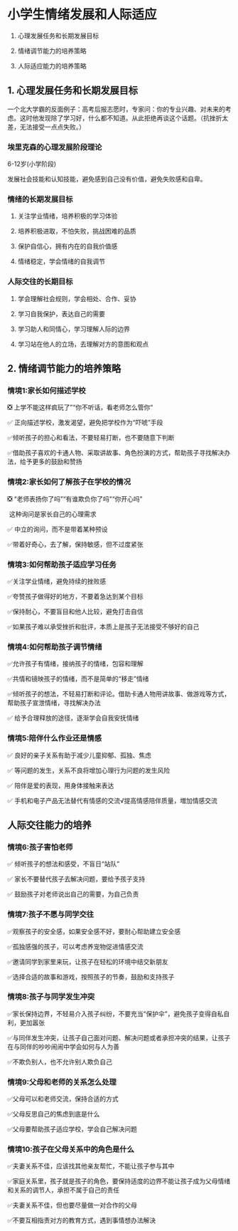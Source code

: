 # 小学生情绪发展和人际适应

1. 心理发展任务和长期发展目标

2. 情绪调节能力的培养策略

3. 人际适应能力的培养策略



## 1. 心理发展任务和长期发展目标

一个北大学霸的反面例子：高考后报志愿时，专家问：你的专业兴趣、对未来的考虑。这时他发现除了学习好，什么都不知道。从此拒绝再谈这个话题。（抗挫折太差，无法接受一点点失败。）

### 埃里克森的心理发展阶段理论

6-12岁(小学阶段)

发展社会技能和认知技能，避免感到自己没有价值，避免失败感和自卑。

### 情绪的长期发展目标

1. 关注学业情绪，培养积极的学习体验

2. 培养积极进取，不怕失败，挑战困难的品质

3. 保护自信心，拥有内在的自我价值感

4. 情绪稳定，学会情绪的自我调节

   

### 人际交往的长期目标

1. 学会理解社会规则，学会相处、合作、妥协

2. 学习自我保护，表达自己的需要

3. 学习助人和同情心，学习理解人际的边界

4. 学习站在他人的立场，去理解对方的意图和观点

   

## 2. 情绪调节能力的培养策略

### 情境1:家长如何描述学校

❎ 上学不能这样疯玩了”“你不听话，看老师怎么管你“ 

✅ 正向描述学校，激发渴望，避免把学校作为“吓唬”手段

✅倾听孩子的担心和看法，不要轻易打断，也不要随意下判断

✅借助孩子喜欢的卡通人物、采取讲故事、角色扮演的方式，帮助孩子寻找解决办法，给予更多的鼓励和赞扬



### 情境2:家长如何了解孩子在学校的情况

❎ “老师表扬你了吗”“有谁欺负你了吗”“你开心吗”

​	这种询问是家长自己的心理需求



✅ 中立的询问，而不是带着某种预设

✅带着好奇心，去了解，保持敏感，但不过度紧张



### 情境3:如何帮助孩子适应学习任务

✅关注学业情绪，避免持续的挫败感

✅夸赞孩子做得好的地方，不要着急达到某个目标

✅保持耐心，不要盲目和他人比较，避免打击自信

✅如果孩子难以承受挫折和批评，本质上是孩子无法接受不够好的自己



### 情境4:如何帮助孩子调节情绪

✅允许孩子有情绪，接纳孩子的情绪，包容和理解

✅共情和镜映孩子的情绪，而不是简单的“移走”情绪

✅倾听孩子的想法，不轻易打断和评论。借助卡通人物用讲故事、做游戏等方式，帮助孩子宣泄情绪，寻找解决办法

✅ 给予合理释放的途径，逐渐学会自我安抚情绪



### 情境5:陪伴什么作业还是情感

✅ 良好的亲子关系有助于减少儿童抑郁、孤独、焦虑

✅ 等问题的发生，关系不良将增加心理行为问题的发生风险

✅ 陪伴是爱的表现，用身体接触来表达

✅ 手机和电子产品无法替代有情感的交流√提高情感陪伴质量，増加情感交流



## 人际交往能力的培养

### 情境6:孩子害怕老师

✅ 倾听孩子的想法和感受，不盲日“站队”

✅ 家长不要替代孩子去解决问题，要给予孩子支持

✅ 鼓励孩子对老师说出自己的需要，为自己负责



### 情境7:孩子不愿与同学交往

✅观察孩子的安全感，如果安全感不好，要耐心帮助建立安全感

✅孤独感强的孩子，可以考虑养宠物促进情感交流

✅邀请同学到家里来玩，让孩子在轻松的环境中结交新朋友

✅选择合适的故事和游戏，按照孩子的节奏，鼓励和支持孩子



### 情境8:孩子与同学发生冲突

✅家长保持边界，不轻易介入孩子纠纷，不要充当“保护伞”，避免孩子变得自私自利，更加嚣张

✅与同伴发生冲突，让孩子自己面对问题、解决问题或者承担冲突的结果，让孩子在与同伴的吵吵闹闹中学会如何与人为善

✅不欺负别人，也不允许别人欺负自己



### 情境9:父母和老师的关系怎么处理

✅父母可以和老师交流，保持合适的方式

✅父母反思自己的焦虑到底是什么

✅父母要帮助孩子适应学校，学会自己解决问题



### 情境10:孩子在父母关系中的角色是什么

✅夫妻关系不佳，应该找其他亲友帮忙，不能让孩子参与其中

✅家庭关系里，孩子就是孩子的角色，要保持适度的边界不能让孩子成为父母情绪和关系的调节人，承担不属于自己的责任

✅夫妻关系不佳，但也要尽量做一对合作的父母

✅不要互相指责对方的教育方式，遇到事情想办法解決